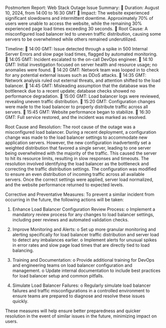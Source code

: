 Postmortem Report: Web Stack Outage
Issue Summary:
 Duration: August 10, 2024, from 14:00 to 16:30 GMT
 Impact: The website experienced significant slowdowns and intermittent downtime.
Approximately 70% of users were unable to access the website, while the remaining 30%
experienced page load times exceeding 30 seconds.
 Root Cause: A misconfigured load balancer led to uneven traffic distribution, causing
some servers to be overwhelmed while others remained underutilized.

Timeline:
 14:00 GMT: Issue detected through a spike in 500 Internal Server Errors and slow page
load times, flagged by automated monitoring.
 14:05 GMT: Incident escalated to the on-call DevOps engineer.
 14:10 GMT: Initial investigation focused on server health and resource usage; no
anomalies were found.
 14:20 GMT: Network team was looped in to check for any potential external issues such
as DDoS attacks.
 14:35 GMT: Network analysis ruled out external threats, and attention shifted to the load
balancer.
 14:45 GMT: Misleading assumption that the database was the bottleneck due to a recent
update; database checks showed no performance degradation.
 15:00 GMT: Load balancer logs were reviewed, revealing uneven traffic distribution.
 15:20 GMT: Configuration changes were made to the load balancer to properly distribute
traffic across all servers.
 15:45 GMT: Website performance began to stabilize.
 16:30 GMT: Full service restored, and the incident was marked as resolved.

Root Cause and Resolution:
The root cause of the outage was a misconfigured load balancer. During a recent deployment, a
configuration change was made to the load balancer settings to accommodate new application
servers. However, the new configuration inadvertently set a weighted distribution that favored a
single server, leading to one server being overwhelmed with the majority of the traffic. This
caused the server to hit its resource limits, resulting in slow responses and timeouts.
The resolution involved identifying the load balancer as the bottleneck and correcting the traffic
distribution settings. The configuration was modified to ensure an even distribution of incoming
traffic across all available servers. Once the correct settings were applied, server load
normalized, and the website performance returned to expected levels.

Corrective and Preventative Measures:
To prevent a similar incident from occurring in the future, the following actions will be taken:
1. Enhance Load Balancer Configuration Review Process:
o Implement a mandatory review process for any changes to load balancer settings,
including peer reviews and automated validation checks.

2. Improve Monitoring and Alerts:
o Set up more granular monitoring and alerting specifically for load balancer traffic
distribution and server load to detect any imbalances earlier.
o Implement alerts for unusual spikes in error rates and slow page load times that
are directly tied to load balancing.
3. Training and Documentation:
o Provide additional training for DevOps and engineering teams on load balancer
configuration and management.
o Update internal documentation to include best practices for load balancer setup
and common pitfalls.
4. Simulate Load Balancer Failures:
o Regularly simulate load balancer failures and traffic misconfigurations in a
controlled environment to ensure teams are prepared to diagnose and resolve
these issues quickly.

These measures will help ensure better preparedness and quicker resolution in the event of
similar issues in the future, minimizing impact on users.
